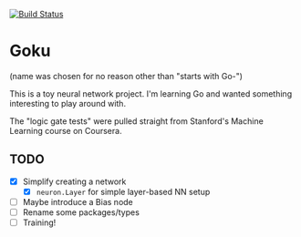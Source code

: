 [![Build Status](https://travis-ci.org/vrinek/goku.svg?branch=master)](https://travis-ci.org/vrinek/goku)

# Goku

(name was chosen for no reason other than "starts with Go-")

This is a toy neural network project. I'm learning Go and wanted something interesting to play around with.

The "logic gate tests" were pulled straight from Stanford's Machine Learning course on Coursera.

## TODO

- [x] Simplify creating a network
    - [x] `neuron.Layer` for simple layer-based NN setup
- [ ] Maybe introduce a Bias node
- [ ] Rename some packages/types
- [ ] Training!
